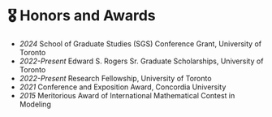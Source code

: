 # 🎖 Honors and Awards
- *2024* School of Graduate Studies (SGS) Conference Grant, University of Toronto
- *2022-Present* Edward S. Rogers Sr. Graduate Scholarships, University of Toronto
- *2022-Present* Research Fellowship, University of Toronto
- *2021* Conference and Exposition Award, Concordia University
- *2015* Meritorious Award of International Mathematical Contest in Modeling
